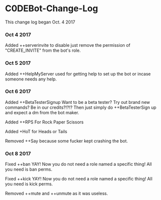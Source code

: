 # C0DEBot-Change-Log
This change log began Oct. 4 2017
### Oct 4 2017
Added ++serverinvite to disable just remove the permission of "CREATE_INVITE" from the bot's role.
### Oct 5 2017
Added ++HelpMyServer used for getting help to set up the bot or incase someone needs any help.
### Oct 6 2017
Added ++BetaTesterSignup Want to be a beta tester? Try out brand new commands? Be in our credits?!?!? Then just simply do ++BetaTesterSign up and expect a dm from the bot maker.

Added ++RPS For Rock Paper Scissors 

Added +HoT for Heads or Tails

Removed ++Say because some fucker kept crashing the bot.

### Oct 8 2017
Fixed ++ban YAY! Now you do not need a role named a specific thing! All you need is ban perms.

Fixed ++kick YAY! Now you do not need a role named a specific thing! All you need is kick perms.

Removed ++mute and ++unmute as it was useless.
